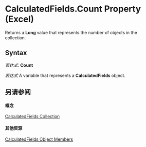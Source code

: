 
# CalculatedFields.Count Property (Excel)

Returns a  **Long** value that represents the number of objects in the collection.


## Syntax

 _表达式_. **Count**

 _表达式_ A variable that represents a **CalculatedFields** object.


## 另请参阅


#### 概念


[CalculatedFields Collection](6db4c889-f097-9a66-abc6-28f7f54f0478.md)
#### 其他资源


[CalculatedFields Object Members](http://msdn.microsoft.com/library/be259ce8-1296-9e56-fa9f-d180a47cf520%28Office.15%29.aspx)
